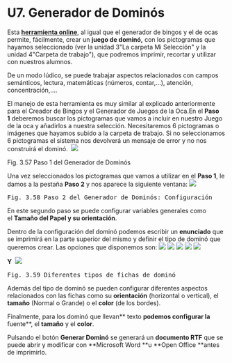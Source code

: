 
# U7. Generador de Dominós

Esta&nbsp;[**herramienta online**](http://arasaac.org/herramientas.php), al igual que el generador de bingos y el de ocas permite, fácilmente, crear un&nbsp;**juego de dominó,**&nbsp;con los pictogramas que hayamos seleccionado (ver la unidad 3"La carpeta Mi Selección" y la unidad 4"Carpeta de trabajo"), que podremos imprimir, recortar y utilizar con nuestros alumnos.

De un modo l&uacute;dico, se puede trabajar aspectos relacionados con campos semánticos, lectura, matemáticas (n&uacute;meros, contar,...), atención, concentración,....

El manejo de esta herramienta es muy similar al explicado anteriormente para el Creador de Bingos y el Generador de Juegos de la Oca.En el&nbsp;**Paso 1**&nbsp;deberemos buscar los pictogramas que vamos a incluir en nuestro Juego de la oca y a&ntilde;adirlos a nuestra selección.&nbsp;Necesitaremos 6 pictogramas o imágenes que hayamos subido a la carpeta de trabajo. Si no seleccionamos 6 pictogramas el sistema nos devolverá un mensaje de error y no nos construirá el dominó.&nbsp;
![](https://lh5.googleusercontent.com/-hiNIlx2qTlw/UiWo-TnKTXI/AAAAAAAABEY/EAuN_A6cspM/w1044-h437-no/domino_1.png)
<td style="text-align: center;">Fig. 3.57 Paso 1 del Generador de Dominós</td>

Una vez seleccionados los pictogramas que vamos a utilizar en el&nbsp;**Paso 1**, le damos a la pesta&ntilde;a&nbsp;**Paso 2**&nbsp;y nos aparece la siguiente ventana:
![](https://lh4.googleusercontent.com/-v80VB1D2W98/UiWsvnBTH9I/AAAAAAAABEs/v9lETu6Mx-U/w661-h443-no/domino_2.png)
<td style="text-align: center;"><pre>Fig. 3.58 Paso 2 del Generador de Dominós: Configuración</pre></td>

En este segundo paso se puede configurar variables generales como el&nbsp;**Tama&ntilde;o del Papel **y su** orientación**.

Dentro de la configuración del dominó podemos escribir un&nbsp;**enunciado**&nbsp;que se imprimirá en la parte superior del mismo y definir el tipo de dominó que queremos crear. Las opciones que disponemos son:
![](https://lh4.googleusercontent.com/-CGwydiPVYCE/UiWyBD2dp9I/AAAAAAAABFg/BA3rDegt9oM/w1044-h513-no/pictograma-pictograma.png)
![](https://lh3.googleusercontent.com/-BfkNMJ8_i_I/UiWyBXUz1sI/AAAAAAAABFo/5_6EpbjIh8s/w1044-h513-no/puntos-pictogramas.png)
![](https://lh5.googleusercontent.com/-7IBB7izsHU4/UiWyAUaZXWI/AAAAAAAABFQ/EQtoQ_y2DE4/w1044-h513-no/numero-pictograma.png)
![](https://lh4.googleusercontent.com/-EzlUCRFWCYQ/UiWyApfJWPI/AAAAAAAABFY/Y6pCZvDwRpw/w1044-h513-no/pcitograma-texto.png)
![](https://lh6.googleusercontent.com/-O66sl9wootE/UiWx_vi5PfI/AAAAAAAABFE/wfTMrjYXRko/w1044-h513-no/mayusculas-minusculas.png)

**Y&nbsp;**
![](https://lh6.googleusercontent.com/-Ou6nG5FN6Hs/UiWyBqhrgnI/AAAAAAAABFs/K9FRrMpIy0U/w1044-h513-no/tradicional.png)
<td style="text-align: center;" colspan="2"><pre>Fig. 3.59 Diferentes tipos de fichas de dominó</pre></td>

Además del tipo de dominó se pueden configurar diferentes aspectos relacionados con las fichas como su **orientación** (horizontal o vertical), el **tama&ntilde;o** (Normal o Grande) o el **color**&nbsp;(de los bordes).

Finalmente, para los dominó que llevan** texto **podemos configurar la** fuente**, el **tama&ntilde;o** y el **color**.

Pulsando el botón&nbsp;**Generar Dominó**&nbsp;se generará un&nbsp;**documento RTF**&nbsp;que se puede abrir y modificar con&nbsp;**Microsoft Word&nbsp;**u&nbsp;**Open Office&nbsp;**antes de imprimirlo.

